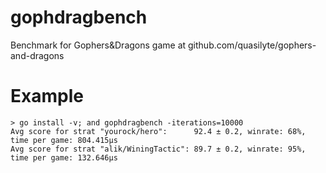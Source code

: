 # gophdragbench
Benchmark for Gophers&amp;Dragons game at github.com/quasilyte/gophers-and-dragons

# Example
```
> go install -v; and gophdragbench -iterations=10000
Avg score for strat "yourock/hero":      92.4 ± 0.2, winrate: 68%, time per game: 804.415µs
Avg score for strat "alik/WiningTactic": 89.7 ± 0.2, winrate: 95%, time per game: 132.646µs
```
